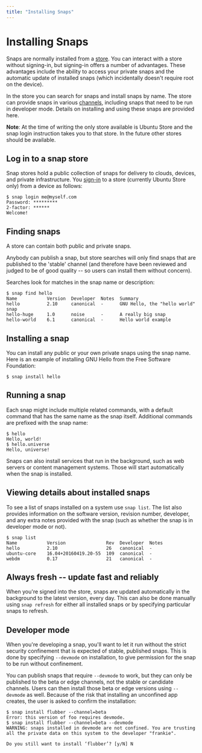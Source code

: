 ```yaml
---
title: "Installing Snaps"
---
```


# Installing Snaps

Snaps are normally installed from a [store](store.md). You can interact with a store without signing-in, but signing-in offers a number of advantages. These advantages include the ability to access your private snaps and the automatic update of installed snaps (which incidentally doesn't require root on the device).

In the store you can search for snaps and install snaps by name. The store can provide snaps in various [channels](#release-channels----stable-candidate-beta-and-edge), including snaps that need to be run in developer mode. Details on installing and using these snaps are provided here. 

**Note**: At the time of writing the only store available is Ubuntu Store and the snap login instruction takes you to that store. In the future other stores should be available.

## Log in to a snap store

Snap stores hold a public collection of snaps for delivery to clouds, devices, and private infrastructure. You [sign-in](https://login.ubuntu.com/+login) to a store (currently Ubuntu Store only) from a device as follows:

    $ snap login me@myself.com
    Password: *********
    2-factor: ******
    Welcome!


## Finding snaps

A store can contain both public and private snaps.

Anybody can publish a snap, but store searches will only find snaps that are published to the 'stable' channel (and therefore have been reviewed and judged to be of good quality -- so users can install them without concern).

Searches look for matches in the snap name or description:

    $ snap find hello
    Name           Version  Developer  Notes  Summary
    hello          2.10     canonical  -      GNU Hello, the "hello world" snap
    hello-huge     1.0      noise      -      A really big snap
    hello-world    6.1      canonical  -      Hello world example

## Installing a snap

You can install any public or your own private snaps using the snap name. Here is an example of installing GNU Hello from the Free Software Foundation:

    $ snap install hello

## Running a snap

Each snap might include multiple related commands, with a default command that has the same name as the snap itself. Additional commands are prefixed with the snap name:

    $ hello
    Hello, world!
    $ hello.universe
    Hello, universe!

Snaps can also install services that run in the background, such as web servers or content management systems. Those will start automatically when the snap is installed.

## Viewing details about installed snaps

To see a list of snaps installed on a system use `snap list`. The list also provides information on the software version, revision number, developer, and any extra notes provided with the snap (such as whether the snap is in developer mode or not).

    $ snap list
    Name           Version               Rev  Developer  Notes
    hello          2.10                  26   canonical  -
    ubuntu-core    16.04+20160419.20-55  109  canonical  -
    webdm          0.17                  21   canonical  -

## Always fresh -- update fast and reliably

When you're signed into the store, snaps are updated automatically in the background to the latest version, every day. This can also be done manually using `snap refresh` for either all installed snaps or by specifying particular snaps to refresh.

## Developer mode

When you're developing a snap, you'll want to let it run without the strict security confinement that is expected of stable, published snaps. This is done by specifying `--devmode` on installation, to give permission for the snap to be run without confinement.

You can publish snaps that require `--devmode` to work, but they can only be published to the beta or edge channels, not the stable or candidate channels. Users can then install those beta or edge versions using `--devmode` as well. Because of the risk that installing an unconfined app creates, the user is asked to confirm the installation:

    $ snap install flubber --channel=beta
    Error: this version of foo requires devmode.
    $ snap install flubber --channel=beta --devmode
    WARNING: snaps installed in devmode are not confined. You are trusting
    all the private data on this system to the developer "frankie".

    Do you still want to install ‘flubber’? [y/N] N
